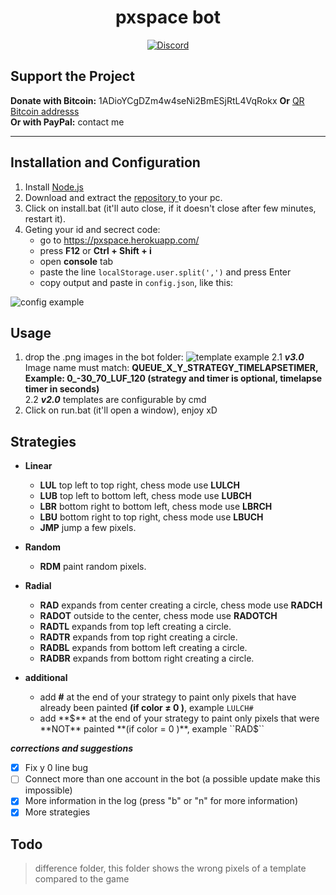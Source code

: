 <h1 align="center">pxspace bot</h1>
<p align="center">
    <a href="https://discord.gg/CxG3f7S">
        <img src="https://img.shields.io/discord/675323046680330261.svg?label=Discord&logo=discord" alt="Discord"/>
    </a>

</p>

## Support the Project <br>
**Donate with Bitcoin:** 1ADioYCgDZm4w4seNi2BmESjRtL4VqRokx **Or** <a href="https://raw.githubusercontent.com/Felipefury/pxspace-bot/master/ignore_folder/qr.png">QR Bitcoin addresss</a><br>
**Or with PayPal:** contact me

<hr> </hr>

## Installation and Configuration

1. Install <a href="https://nodejs.org/en/">Node.js </a>
2. Download and extract the <a href="https://github.com/Felipefury/pxspace-bot/archive/master.zip">repository </a>to your pc.
3. Click on install.bat (it'll auto close, if it doesn't close after few minutes, restart it).
4. Geting your id and secrect code:
    <ul>
    <li>go to <a href="https://pxspace.herokuapp.com/" rel="nofollow">https://pxspace.herokuapp.com/</a></li>
    <li>press <strong>F12</strong> or <strong> Ctrl + Shift + i </strong></li>
    <li>open <strong>console</strong> tab</li>
    <li>paste the line <code>localStorage.user.split(',')</code> and press Enter</li>
    <li>copy output and paste in <code>config.json</code>, like this:</li>
    </ul>
    
 ![config example](https://raw.githubusercontent.com/Felipefury/pxspace-bot/master/ignore_folder/config.png)

## Usage

1. drop the .png images in the bot folder:
![template example](https://raw.githubusercontent.com/Felipefury/pxspace-bot/master/ignore_folder/template_example.png)
2.1 ***v3.0*** Image name must match: **QUEUE_X_Y_STRATEGY_TIMELAPSETIMER, Example: 0_-30_70_LUF_120 (strategy and timer is optional, timelapse timer in seconds)** <br>
2.2 ***v2.0*** templates are configurable by cmd
3. Click on run.bat (it'll open a window), enjoy xD

## Strategies

* **Linear**
    * **LUL** top left to top right, chess mode use **LULCH**
    * **LUB** top left to bottom left, chess mode use **LUBCH**
    * **LBR** bottom right to bottom left, chess mode use **LBRCH**
    * **LBU** bottom right to top right, chess mode use **LBUCH**
    * **JMP** jump a few pixels.
    
* **Random**
    * **RDM** paint random pixels.
    
* **Radial**
    * **RAD** expands from center creating a circle, chess mode use **RADCH**
    * **RADOT** outside to the center, chess mode use **RADOTCH**
    * **RADTL** expands from top left creating a circle.
    * **RADTR** expands from top right creating a circle.
    * **RADBL** expands from bottom left creating a circle.
    * **RADBR** expands from bottom right creating a circle.

* **additional**
    * add **#** at the end of your strategy to paint only pixels that have already been painted **(if color ≠ 0 )**, example ``LULCH#``
    * add **$** at the end of your strategy to paint only pixels that were **NOT** painted **(if color = 0 )**, example ``RAD$``

***corrections and suggestions***

- [x] Fix y 0 line bug
- [ ] Connect more than one account in the bot (a possible update make this impossible)
- [x] More information in the log (press "b" or "n" for more information)
- [x] More strategies

## Todo

> difference folder, this folder shows the wrong pixels of a template compared to the game
